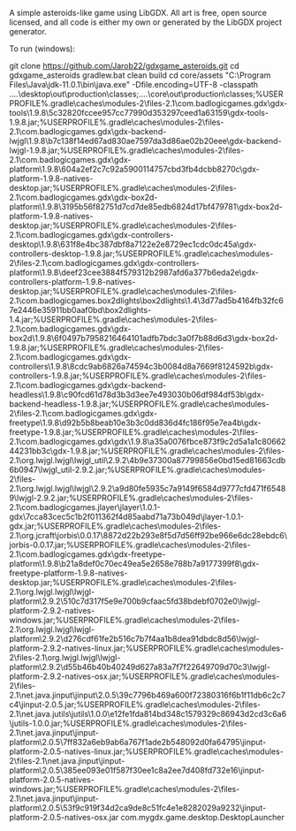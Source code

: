 A simple asteroids-like game using LibGDX. All art is free, open source licensed, and all code is either my own or generated by the LibGDX project generator.

To run (windows):

git clone https://github.com/Jarob22/gdxgame_asteroids.git
cd gdxgame_asteroids
gradlew.bat clean build
cd core/assets
"C:\Program Files\Java\jdk-11.0.1\bin\java.exe" -Dfile.encoding=UTF-8 -classpath ..\..\desktop\out\production\classes;..\..\core\out\production\classes;%USERPROFILE%\.gradle\caches\modules-2\files-2.1\com.badlogicgames.gdx\gdx-tools\1.9.8\5c32820fccee957cc77990d353297ceed1a63159\gdx-tools-1.9.8.jar;%USERPROFILE%\.gradle\caches\modules-2\files-2.1\com.badlogicgames.gdx\gdx-backend-lwjgl\1.9.8\b7c138f14ed67ad830ae7597da3d86ae02b20eee\gdx-backend-lwjgl-1.9.8.jar;%USERPROFILE%\.gradle\caches\modules-2\files-2.1\com.badlogicgames.gdx\gdx-platform\1.9.8\604a2ef2c7c92a5900114757cbd3fb4dcbb8270c\gdx-platform-1.9.8-natives-desktop.jar;%USERPROFILE%\.gradle\caches\modules-2\files-2.1\com.badlogicgames.gdx\gdx-box2d-platform\1.9.8\3195b56f82751d7cd7de85edb6824d17bf479781\gdx-box2d-platform-1.9.8-natives-desktop.jar;%USERPROFILE%\.gradle\caches\modules-2\files-2.1\com.badlogicgames.gdx\gdx-controllers-desktop\1.9.8\631f8e4bc387dbf8a7122e2e8729ec1cdc0dc45a\gdx-controllers-desktop-1.9.8.jar;%USERPROFILE%\.gradle\caches\modules-2\files-2.1\com.badlogicgames.gdx\gdx-controllers-platform\1.9.8\deef23cee3884f579312b2987afd6a377b6eda2e\gdx-controllers-platform-1.9.8-natives-desktop.jar;%USERPROFILE%\.gradle\caches\modules-2\files-2.1\com.badlogicgames.box2dlights\box2dlights\1.4\3d77ad5b4164fb32fc67e2446e35911bb0aaf0bd\box2dlights-1.4.jar;%USERPROFILE%\.gradle\caches\modules-2\files-2.1\com.badlogicgames.gdx\gdx-box2d\1.9.8\6f0497b7958216464101adfb7bdc3a0f7b88d6d3\gdx-box2d-1.9.8.jar;%USERPROFILE%\.gradle\caches\modules-2\files-2.1\com.badlogicgames.gdx\gdx-controllers\1.9.8\8cdc9ab6826a74594c3b0084d8a7669f8124592b\gdx-controllers-1.9.8.jar;%USERPROFILE%\.gradle\caches\modules-2\files-2.1\com.badlogicgames.gdx\gdx-backend-headless\1.9.8\c90fcd61d78d3b3d3ee7e493030b06df984df53b\gdx-backend-headless-1.9.8.jar;%USERPROFILE%\.gradle\caches\modules-2\files-2.1\com.badlogicgames.gdx\gdx-freetype\1.9.8\d92b5b8beab10e3b3c0dd836d4fc186f95e7ea4b\gdx-freetype-1.9.8.jar;%USERPROFILE%\.gradle\caches\modules-2\files-2.1\com.badlogicgames.gdx\gdx\1.9.8\a35a0076fbce873f9c2d5a1a1c8066244231bb3c\gdx-1.9.8.jar;%USERPROFILE%\.gradle\caches\modules-2\files-2.1\org.lwjgl.lwjgl\lwjgl_util\2.9.2\4b9e37300a87799856e0bd15ed81663cdb6b0947\lwjgl_util-2.9.2.jar;%USERPROFILE%\.gradle\caches\modules-2\files-2.1\org.lwjgl.lwjgl\lwjgl\2.9.2\a9d80fe5935c7a9149f6584d9777cfd471f65489\lwjgl-2.9.2.jar;%USERPROFILE%\.gradle\caches\modules-2\files-2.1\com.badlogicgames.jlayer\jlayer\1.0.1-gdx\7cca83cec5c1b2f011362f4d85aabd71a73b049d\jlayer-1.0.1-gdx.jar;%USERPROFILE%\.gradle\caches\modules-2\files-2.1\org.jcraft\jorbis\0.0.17\8872d22b293e8f5d7d56ff92be966e6dc28ebdc6\jorbis-0.0.17.jar;%USERPROFILE%\.gradle\caches\modules-2\files-2.1\com.badlogicgames.gdx\gdx-freetype-platform\1.9.8\b21a8def0c70ec49ea5e2658e788b7a9177399f8\gdx-freetype-platform-1.9.8-natives-desktop.jar;%USERPROFILE%\.gradle\caches\modules-2\files-2.1\org.lwjgl.lwjgl\lwjgl-platform\2.9.2\510c7d317f5e9e700b9cfaac5fd38bdebf0702e0\lwjgl-platform-2.9.2-natives-windows.jar;%USERPROFILE%\.gradle\caches\modules-2\files-2.1\org.lwjgl.lwjgl\lwjgl-platform\2.9.2\d276cdf61fe2b516c7b7f4aa1b8dea91dbdc8d56\lwjgl-platform-2.9.2-natives-linux.jar;%USERPROFILE%\.gradle\caches\modules-2\files-2.1\org.lwjgl.lwjgl\lwjgl-platform\2.9.2\d55b46b40b40249d627a83a7f7f22649709d70c3\lwjgl-platform-2.9.2-natives-osx.jar;%USERPROFILE%\.gradle\caches\modules-2\files-2.1\net.java.jinput\jinput\2.0.5\39c7796b469a600f72380316f6b1f11db6c2c7c4\jinput-2.0.5.jar;%USERPROFILE%\.gradle\caches\modules-2\files-2.1\net.java.jutils\jutils\1.0.0\e12fe1fda814bd348c1579329c86943d2cd3c6a6\jutils-1.0.0.jar;%USERPROFILE%\.gradle\caches\modules-2\files-2.1\net.java.jinput\jinput-platform\2.0.5\7ff832a6eb9ab6a767f1ade2b548092d0fa64795\jinput-platform-2.0.5-natives-linux.jar;%USERPROFILE%\.gradle\caches\modules-2\files-2.1\net.java.jinput\jinput-platform\2.0.5\385ee093e01f587f30ee1c8a2ee7d408fd732e16\jinput-platform-2.0.5-natives-windows.jar;%USERPROFILE%\.gradle\caches\modules-2\files-2.1\net.java.jinput\jinput-platform\2.0.5\53f9c919f34d2ca9de8c51fc4e1e8282029a9232\jinput-platform-2.0.5-natives-osx.jar com.mygdx.game.desktop.DesktopLauncher
